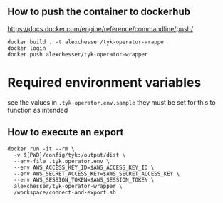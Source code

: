 ## How to push the container to dockerhub

https://docs.docker.com/engine/reference/commandline/push/

`docker build . -t alexchesser/tyk-operator-wrapper`   
`docker login`  
`docker push alexchesser/tyk-operator-wrapper`  

# Required environment variables

see the values in `.tyk.operator.env.sample` they must be set for this to function as intended 

## How to execute an export

```
docker run -it --rm \
  -v ${PWD}/config/tyk:/output/dist \
  --env-file .tyk.operator.env \
  --env AWS_ACCESS_KEY_ID=$AWS_ACCESS_KEY_ID \
  --env AWS_SECRET_ACCESS_KEY=$AWS_SECRET_ACCESS_KEY \
  --env AWS_SESSION_TOKEN=$AWS_SESSION_TOKEN \
  alexchesser/tyk-operator-wrapper \
  /workspace/connect-and-export.sh
```
